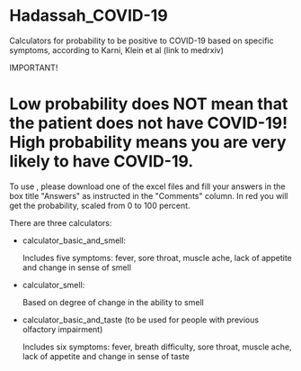 # Hadassah_COVID-19

Calculators for probability to be positive to COVID-19 based on specific symptoms, according to Karni, Klein et al (link to medrxiv)

IMPORTANT! 

# Low probability does NOT mean that the patient does not have COVID-19! High probability means you are very likely to have COVID-19. 

To use , please download one of the excel files and fill your answers in the box title "Answers" as instructed in the "Comments" column. In red you will get the probability, scaled from 0 to 100 percent.

There are three calculators:

* calculator_basic_and_smell:

  Includes five symptoms: fever, sore throat, muscle ache, lack of appetite and change in sense of smell

* calculator_smell:

  Based on degree of change in the ability to smell

* calculator_basic_and_taste (to be used for people with previous olfactory impairment)

  Includes six symptoms: fever, breath difficulty, sore throat, muscle ache, lack of appetite and change in sense of taste
